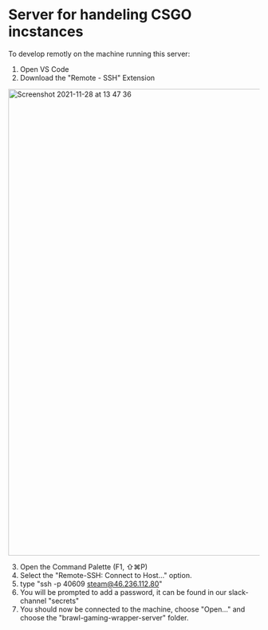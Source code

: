 # Server for handeling CSGO incstances

To develop remotly on the machine running this server:

1. Open VS Code
2. Download the "Remote - SSH" Extension
<img width="935" alt="Screenshot 2021-11-28 at 13 47 36" src="https://user-images.githubusercontent.com/12407988/143768422-20eb04e2-4419-4ec4-8431-12df581984af.png">

3. Open the Command Palette (F1, ⇧⌘P)
4. Select the "Remote-SSH: Connect to Host..." option.
5. type "ssh -p 40609 steam@46.236.112.80"
6. You will be prompted to add a password, it can be found in our slack-channel "secrets"
7. You should now be connected to the machine, choose "Open..." and choose the "brawl-gaming-wrapper-server" folder.
